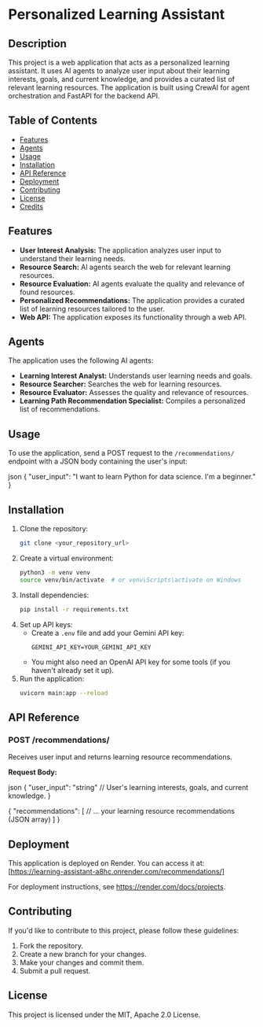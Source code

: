 # Personalized Learning Assistant

## Description

This project is a web application that acts as a personalized learning assistant. It uses AI agents to analyze user input about their learning interests, goals, and current knowledge, and provides a curated list of relevant learning resources. The application is built using CrewAI for agent orchestration and FastAPI for the backend API.

## Table of Contents

- [Features](#features)
- [Agents](#agents)
- [Usage](#usage)
- [Installation](#installation)
- [API Reference](#api-reference)
- [Deployment](#deployment)
- [Contributing](#contributing)
- [License](#license)
- [Credits](#credits)

## Features

-   **User Interest Analysis:** The application analyzes user input to understand their learning needs.
-   **Resource Search:** AI agents search the web for relevant learning resources.
-   **Resource Evaluation:** AI agents evaluate the quality and relevance of found resources.
-   **Personalized Recommendations:** The application provides a curated list of learning resources tailored to the user.
-   **Web API:** The application exposes its functionality through a web API.

## Agents

The application uses the following AI agents:

-   **Learning Interest Analyst:** Understands user learning needs and goals.
-   **Resource Searcher:** Searches the web for learning resources.
-   **Resource Evaluator:** Assesses the quality and relevance of resources.
-   **Learning Path Recommendation Specialist:** Compiles a personalized list of recommendations.

## Usage

To use the application, send a POST request to the `/recommendations/` endpoint with a JSON body containing the user's input:

json
{
  "user_input": "I want to learn Python for data science. I'm a beginner."
}

## Installation

1.  Clone the repository:
    ```bash
    git clone <your_repository_url>
    ```
2.  Create a virtual environment:
    ```bash
    python3 -m venv venv
    source venv/bin/activate  # or venv\Scripts\activate on Windows
    ```
3.  Install dependencies:
    ```bash
    pip install -r requirements.txt
    ```
4.  Set up API keys:
    * Create a `.env` file and add your Gemini API key:
        ```
        GEMINI_API_KEY=YOUR_GEMINI_API_KEY
        ```
    * You might also need an OpenAI API key for some tools (if you haven't already set it up).
5.  Run the application:
    ```bash
    uvicorn main:app --reload
    ```

## API Reference

### POST /recommendations/

Receives user input and returns learning resource recommendations.

**Request Body:**

json
{
  "user_input": "string"  // User's learning interests, goals, and current knowledge.
}

{
  "recommendations": [
    // ... your learning resource recommendations (JSON array)
  ]
}

## Deployment

This application is deployed on Render. You can access it at: [https://learning-assistant-a8hc.onrender.com/recommendations/]

For deployment instructions, see https://render.com/docs/projects.

## Contributing

If you'd like to contribute to this project, please follow these guidelines:

1.  Fork the repository.
2.  Create a new branch for your changes.
3.  Make your changes and commit them.
4.  Submit a pull request.

## License

This project is licensed under the MIT, Apache 2.0 License.